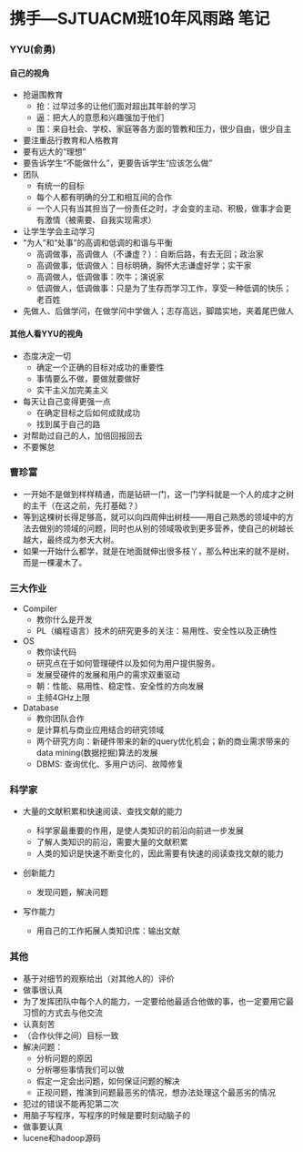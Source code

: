 # 携手—SJTUACM班10年风雨路 笔记

### YYU(俞勇)

#### 自己的视角

- 抢逼围教育
  - 抢：过早过多的让他们面对超出其年龄的学习
  - 逼：把大人的意愿和兴趣强加于他们
  - 围：来自社会、学校、家庭等各方面的管教和压力，很少自由，很少自主
- 要注重品行教育和人格教育
- 要有远大的“理想”
- 要告诉学生“不能做什么”，更要告诉学生“应该怎么做”
- 团队
  - 有统一的目标
  - 每个人都有明确的分工和相互间的合作
  - 一个人只有当其担当了一份责任之时，才会变的主动、积极，做事才会更有激情（被需要、自我实现需求）
- 让学生学会主动学习
- “为人”和“处事”的高调和低调的和谐与平衡
  - 高调做事，高调做人（不谦虚？）：自断后路，有去无回；政治家
  - 高调做事，低调做人：目标明确，胸怀大志谦虚好学；实干家
  - 高调做人，低调做事：吹牛；演说家
  - 低调做人，低调做事：只是为了生存而学习工作，享受一种低调的快乐；老百姓
- 先做人、后做学问，在做学问中学做人；志存高远，脚踏实地，夹着尾巴做人

#### 其他人看YYU的视角

- 态度决定一切
  - 确定一个正确的目标对成功的重要性
  - 事情要么不做，要做就要做好
  - 实干主义加完美主义
- 每天让自己变得更强一点
  - 在确定目标之后如何成就成功
  - 找到属于自己的路
- 对帮助过自己的人，加倍回报回去
- 不要懈怠

### 曹珍富

- 一开始不是做到样样精通，而是钻研一门，这一门学科就是一个人的成才之树的主干（在这之前，先打基础？）
- 等到这棵树长得足够高，就可以向四周伸出树枝——用自己熟悉的领域中的方法去做别的领域的问题，同时也从别的领域吸收到更多营养，使自己的树越长越大，最终成为参天大树。
- 如果一开始什么都学，就是在地面就伸出很多枝丫，那么种出来的就不是树，而是一棵灌木了。

### 三大作业

- Compiler
  - 教你什么是开发
  - PL（编程语言）技术的研究更多的关注：易用性、安全性以及正确性
- OS
  - 教你读代码
  - 研究点在于如何管理硬件以及如何为用户提供服务。
  - 发展受硬件的发展和用户的需求双重驱动
  - 朝：性能、易用性、稳定性、安全性的方向发展
  - 主频4GHz上限
- Database
  - 教你团队合作
  - 是计算机与商业应用结合的研究领域
  - 两个研究方向：新硬件带来的新的query优化机会；新的商业需求带来的data mining(数据挖掘)算法的发展
  - DBMS: 查询优化、多用户访问、故障修复

### 科学家

- 大量的文献积累和快速阅读、查找文献的能力
  - 科学家最重要的作用，是使人类知识的前沿向前进一步发展
  - 了解人类知识的前沿，需要大量的文献积累
  - 人类的知识是快速不断变化的，因此需要有快速的阅读查找文献的能力
- 创新能力
  - 发现问题，解决问题

- 写作能力
  - 用自己的工作拓展人类知识库：输出文献



### 其他

- 基于对细节的观察给出（对其他人的）评价
- 做事很认真
- 为了发挥团队中每个人的能力，一定要给他最适合他做的事，也一定要用它最习惯的方式去与他交流
- 认真刻苦
- （合作伙伴之间）目标一致
- 解决问题：
  - 分析问题的原因
  - 分析哪些事情我们可以做
  - 假定一定会出问题，如何保证问题的解决
  - 正视问题，推演到问题最恶劣的情况，想办法处理这个最恶劣的情况
- 犯过的错误不能再犯第二次
- 用脑子写程序，写程序的时候是要时刻动脑子的
- 做事要认真
- lucene和hadoop源码



































